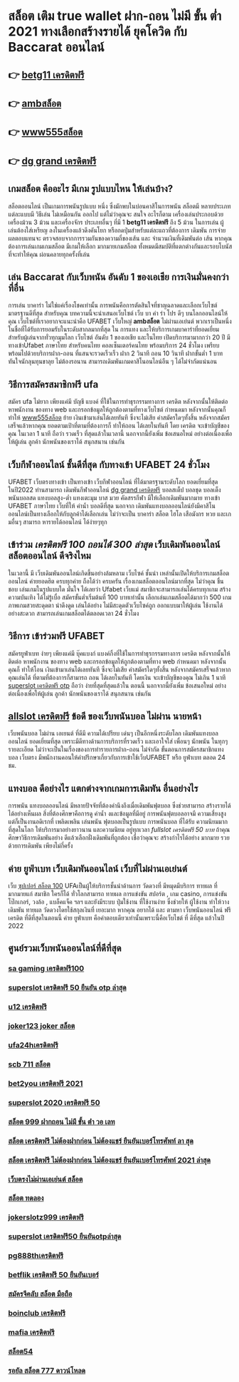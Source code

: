 # สล็อต เติม true wallet ฝาก-ถอน ไม่มี ขั้น ต่ำ 2021 ทางเลือกสร้างรายได้ ยุคโควิด กับ  Baccarat ออนไลน์ 

## 👉 [betg11 เครดิตฟรี](https://mabet.net/)
## 👉 [ambสล็อต](https://mabet.net/credit-free-50/)
## 👉 [www555สล็อต](https://mabet.net/20-free-100/)
## 👉 [dg grand เครดิตฟรี](https://mabet.net/)

##  เกมสล็อต คืออะไร มีเกม รูปแบบไหน ให้เล่นบ้าง?

 สล็อตออนไลน์ เป็นเกมการพนันรูปแบบ หนึ่ง ซึ่งมักพบในบ่อนคาสิโนการพนัน สล็อตมี หลายประเภทแต่ละแบบมี วิธีเล่น  ไม่เหมือนกัน ออกไป แต่ไม่ว่าคุณจะ สนใจ อะไรก็ตาม เครื่องเล่นประกอบด้วยเครื่องม้วน 3 ม้วน และเครื่องจักร ประเภทอื่นๆ  ที่มี 1 **betg11 เครดิตฟรี** ถึง 5 ม้วน ในการเล่น ผู้เล่นต้องใส่เหรียญ ลงในเครื่องแล้วดึงคันโยก หรือกดปุ่มสำหรับแต่ละแถวที่ต้องการ เดิมพัน การจ่ายผลตอบแทนจะ ตรวจสอบจากการรวมกันของความถี่ของเส้น และ จำนวนเงินที่เดิมพันต่อ เส้น หากคุณต้องการเล่นเกมเกมสล็อต มีเกมให้เลือก มากมายเกมสล็อต ทั้งหมดมีสมบัติที่แตกต่างกันและรอบโบนัสที่จะทำให้คุณ ผ่อนคลายทุกครั้งที่เล่น


## เล่น Baccarat กับเว็บพนัน อันดับ 1 ของเอเชีย การเงินมั่นคงกว่าที่อื่น

 การเล่น  บาคาร่า ไม่ใช่แค่เรื่องโชคเท่านั้น การพนันคือการตัดสินใจที่ชาญฉลาดและเลือกเว็บไซต์  มาตรฐานดีที่สุด  สำหรับคุณ บทความนี้จะนำเสนอเว็บไซต์ เว็บ บา ค่า ร่า โปร ดีๆ บนโลกออนไลน์ให้คุณ เว็บไซต์ที่เราอยากจะแนะนำคือ UFABET   เว็บใหญ่ **ambสล็อต** ไม่ผ่านเอเย่นต์ พวกเราเป็นหนึ่งในชื่อที่ได้รับการยอมรับในระดับสากลมากที่สุด ใน การแทง  และให้บริการเกมบาคาร่าที่ยอดเยี่ยมสำหรับผู้เล่นจากทั่วทุกมุมโลก เว็บไซต์ อันดับ 1 ของเอเชีย และในไทย เปิดบริการมามากกว่า 20 ปี มี  ทางเข้าUfabet ภาษาไทย สำหรับคนไทย คอลเซ็นเตอร์คนไทย พร้อมบริการ 24 ชั่วโมง  เพรียบพร้อมไปด้วยบริการฝาก-ถอน ที่แสนจะรวดเร็วเร็ว ฝาก 2 วินาที ถอน 10 วินาที ฝากขั้นต่ำ 1 บาท  ทันใจนักลุนทุนขาลุย ไม่ต้องรอนาน สามารถเดิมพันเกมคาสิโนอนไลน์อืน ๆ ได้ไม่จำกัดแน่นอน


## วิธีการสมัครสมาชิกฟรี   ufa

สมัคร ufa  ไม่ยาก  เพียงแค่มี บัญชี  แบงค์ ที่ใช้ในการทำธุรกรรมทางการ เครดิต หลังจากนั้นให้ติดต่อ หาพนักงาน ของทาง  web  และกรอกข้อมูลให้ถูกต้องตามที่ทางเว็บไซต์ กำหนดมา หลังจากนั้นคุณก็ ทำให้ [www555สล็อต](https://mabet.net/) ย้าย เงินเข้ามาเล่นได้เลยทันที ซึ่งจะไม่เสีย ค่าสมัครใดๆทั้งสิ้น หลังจากสมัครเสร็จแล้วหากคุณ ยอดตามเป้าที่ตามที่ต้องการก็  ทำให้ถอน ได้เลยในทันที โดย เครดิต จะเข้าบัญชีของคุณ  ในเวลา 1 นาที ถือว่า รวดเร็ว ที่สุดแล้วในเวลานี้  นอกจากนี้ยังเพิ่ม ข้อเสนอใหม่ อย่างต่อเนื่องเพื่อให้ผู้เล่น ลูกค้า นักพนันของเราได้ สนุกสนาน เช่นกัน

##  เว็บกีฬาออนไลน์  ชั้นดีที่สุด กับทางเข้า UFABET 24 ชั่วโมง

 UFABET เว็บตรงทางเข้า เป็นทางเข้า  เว็บกีฬาออนไลน์  ที่ได้มาตรฐานระดับโลก  ยอดเยี่ยมที่สุด ในปี2022 ท่านสามารถ เดิมพันกีฬาออนไลน์ [dg grand เครดิตฟรี](https://mabet.net/register/) บอลสเต็ป บอลชุด บอลเต็ง พนันบอลสด แทงบอลสูง-ต่ำ แทงเตะมุม บาส มวย คัดสรรกีฬา มีให้เลือกเดิมพันมากมาย  ทางเข้า UFABET ภาษาไทย เว็บที่ให้ ค่าน้ำ บอลดีที่สุด นอกจาก เดิมพันแทงบอลออนไลน์ยังมีคาสิโนออนไลน์เป็นทางเลือกให้กับลูกค้าได้เลือกเล่น ไม่ว่าจะเป็น บาคาร่า สล็อต ไฮโล เสือมังกร หวย และเกมอื่นๆ สามารถ หารายได้ออนไลน์ ได้ง่ายๆทุก

##  เข้าร่วม ***เครดิตฟรี 100 ถอนได้ 300 ล่าสุด***  เว็บเดิมพันออนไลน์  สล็อตออนไลน์  ดีจริงไหม

 ในเวลานี้ มี เว็บเดิมพันออนไลน์เกิดขึ้นอย่างล้มหลาม  เว็บไซค์ ชั้นนำ เหล่านั้นเปิดให้บริการเกมสล็อตออนไลน์  ค่ายยอดฮิต ครบทุกค่าย  ถือได้ว่า  ครบครัน เรื่องเกมสล็อตออนไลน์มากที่สุด  ไม่ว่าคุณ ชื่นชอบ เล่นเกมในรูปแบบใด  มั่นใจ ได้เลยว่า  Ufabet เว็บแม่  สมาชิกจะสามารถเล่นได้ครบทุกเกม สร้างความบันเทิง ได้ไม่รู้เบื่อ สมัครขั้นต่ำเริ่มต้นที่ 100 บาทเท่านั้น เลือกเล่นเกมสล็อตได้มากว่า 500 เกม ภาพเกมสวยสะดุดตา น่าดึงดูด เล่นได้อย่าง ไม่มีสะดุดตัวเว็บไซค์ถูก ออกแบบมาให้ผู้เล่น ใช้งานได้อย่างสะดวก สามารถเล่นเกมสล็อตได้ตลอดเวลา 24 ชั่วโมง

## วิธีการ เข้าร่วมฟรี  UFABET  

สมัครยูฟ่าเบท ง่ายๆ  เพียงแค่มี  บุ๊คแบงก์ แบงค์กิ้งที่ใช้ในการทำธุรกรรมทางการ เครดิต หลังจากนั้นให้ติดต่อ หาพนักงาน ของทาง  web  และกรอกข้อมูลให้ถูกต้องตามที่ทาง web กำหนดมา หลังจากนั้นคุณก็ ทำให้โอน เงินเข้ามาเล่นได้เลยทันที ซึ่งจะไม่เสีย ค่าสมัครใดๆทั้งสิ้น หลังจากสมัครเสร็จแล้วหากคุณเล่นได้ ที่ตามที่ต้องการก็สามารถ ถอน ได้เลยในทันที โดยเงิน จะเข้าบัญชีของคุณ  ไม่เกิน  1 นาที [superslot เครดิตฟรี otp](https://mabet.net/20-free-100/) ถือว่า ง่ายที่สุดที่สุดแล้วใน ตอนนี้  นอกจากนี้ยังเพิ่ม ข้อเสนอใหม่ อย่างต่อเนื่องเพื่อให้ผู้เล่น ลูกค้า นักพนันของเราได้ สนุกสนาน เช่นกัน

##  [allslot เครดิตฟรี](https://mabet.net/register/) ข้อดี ของเว็บพนันบอล ไม่ผ่าน นายหน้า 

 เว็บพนันบอล  ไม่ผ่าน เอเยนต์ ที่ดีมี ความได้เปรียบ เด่นๆ เป็นอีกหนึ่งระดับโลก  เดิมพันแทงบอลออนไลน์ ยอดเยี่ยมที่สุด  เพราะมีดีทางด้านการบริการที่รวดเร็ว และเอาใจใส่ เพื่อนๆ นักพนัน  ในทุกๆ รายละเอียด ไม่ว่าจะเป็นในเรื่องของการทำรายการฝาก-ถอน  ไม่จำกัด  ขั้นตอนการสมัครสมาชิกแทงบอล เว็บตรง   มีพนักงานคอนให้คำปรึกษาเกี่ยวกับการเข้าใช้เว็บUFABET หรือ ยูฟ่าเบท ตลอด 24 ชม.


## แทงบอล ดีอย่างไร แตกต่างจากเกมการเดิมพัน อื่นอย่างไร

 การพนัน แทงบอลออนไลน์ มีหลายปัจจัยที่ต้องคำนึงถึงเมื่อเดิมพันฟุตบอล ซึ่งช่วยสามารถ สร้างรายได้ ได้อย่างเห็นผล  สิ่งที่ต้องศึกษาคือการดู ค่าน้ำ งและข้อมูลที่มีอยู่ การพนันฟุตบอลอาจมี ความเสี่ยงสูงแต่ก็เป็นงานอดิเรกที่ เพลิดเพลิน  เล่นพนัน ฟุตบอลเป็นรูปแบบ การพนันบอล ที่ได้รับ ความนิยมมากที่สุดในโลก ให้บริการมาอย่างยาวนาน และความนิยม อยู่ทุกเวลา *fullslot เครดิตฟรี 50 บาท* ถ้าคุณศึกษาวิธีการเดิมพันอย่าง ดีแล้วเลือกฝั่งเดิมพันที่ถูกต้อง เชื่อว่าคุณจะ สร้างกำไรได้อย่าง มากมาย รวยด้วยการเดิมพัน เพียงไม่กี่ครั้ง

## ค่าย ยูฟ่าเบท เว็บเดิมพันออนไลน์  เว็บที่ไม่ผ่านเอเย่นต์

เว็บ [ซุปเปอร์ สล็อต 100](https://member.mabet.net/?action=login) UFAเป็นผู้ให้บริการชั้นนำด้านการ วัดดวงที่ มีหมุดมีบริการ ทายผล ที่ มากมายแก่ สมาชิก ใครก็ได้ ทั่วโลกสามารถ   ทายผล การแข่งขัน สปอร์ต , เกม casino, การแข่งขันโป๊กเกอร์,  วงล้อ , แบล็คแจ็ค  ฯลฯ และยังมีระบบ  ปุ่มใช้งาน ที่ใช้งานง่าย ซึ่งช่วยให้ ผู้ใช้งาน  ทำให้วางเดิมพัน ทายผล วัดดวงโดยใช้สกุลเงินที่ เยอะมาก หากคุณ  อยากได้  และ  ตามหา  เว็บพนันออนไลน์ ฟรีเครดิต  ที่ดีที่สุดในตอนนี้ ค่าย  ยูฟ่าเบท  คือคำตอบเดียวเท่านั้นเพราะนี้คือเว็บไชต์ ที่ ดีที่สุด แล้วในปี 2022


## ศูนย์รวมเว็บพนันออนไลน์ที่ดีที่สุด

### [sa gaming เครดิตฟรี100](https://atom.io/themes/PG%20เว็บตรง%20%20เครดิตฟรี%20กดรับ%20เอง%20วอ%20เลท%20008%20สล็อต%2020รับ100%20ของแท้%20100%)
### [superslot เครดิตฟรี 50 ยืนยัน otp ล่าสุด](https://atom.io/themes/PG%20เว็บตรง%20%20lava789เครดิตฟรี%20008%20สล็อต%2020รับ100%20ของแท้%20100%)
### [u12 เครดิตฟรี](https://atom.io/themes/PG%20เว็บตรง%20%20เครดิตฟรี2021%20008%20สล็อต%2020รับ100%20ของแท้%20100%)
### [joker123 joker สล็อต](https://atom.io/themes/PG%20เว็บตรง%20%20สล็อต%20xo%20ดีที่สุด%20008%20สล็อต%2020รับ100%20ของแท้%20100%)
### [ufa24hเครดิตฟรี](https://atom.io/themes/PG%20เว็บตรง%20%20สล็อต%20เครดิตฟรี%20100%20ไม่ต้องแชร์%202021%20ล่าสุด%20008%20สล็อต%2020รับ100%20ของแท้%20100%)
### [scb 711 สล็อต](https://atom.io/themes/PG%20เว็บตรง%20%20omg%20777สล็อต%20008%20สล็อต%2020รับ100%20ของแท้%20100%)
### [bet2you เครดิตฟรี 2021](https://atom.io/themes/PG%20เว็บตรง%20%20เครดิตฟรี%20100%20ไม่ต้องทำกิจกรรม2022%20008%20สล็อต%2020รับ100%20ของแท้%20100%)
### [superslot 2020 เครดิตฟรี 50](https://atom.io/themes/PG%20เว็บตรง%20%20ซุปเปอร์%20สล็อต%20เครดิตฟรี%2050%20ถอนได้%20300%20008%20สล็อต%2020รับ100%20ของแท้%20100%)
### [สล็อต 999 ฝากถอน ไม่มี ขั้น ต่ํา วอ เลท](https://atom.io/themes/PG%20เว็บตรง%20%20สล็อตxoทั้งหมด%20008%20สล็อต%2020รับ100%20ของแท้%20100%)
### [สล็อต เครดิตฟรี ไม่ต้องฝากก่อน ไม่ต้องแชร์ ยืนยันเบอร์โทรศัพท์ ลา สุด](https://atom.io/themes/PG%20เว็บตรง%20%20สล็อต%20ทดลองเล่นฟรี%20ถอนได้2021%20008%20สล็อต%2020รับ100%20ของแท้%20100%)
### [สล็อต เครดิตฟรี ไม่ต้องฝากก่อน ไม่ต้องแชร์ ยืนยันเบอร์โทรศัพท์ 2021 ล่าสุด](https://atom.io/themes/PG%20เว็บตรง%20%20สล็อต777ฟรีเครดิต%20008%20สล็อต%2020รับ100%20ของแท้%20100%)
### [เว็บตรงไม่ผ่านเอเย่นต์ สล็อต](https://atom.io/themes/PG%20เว็บตรง%20%20win888%20เครดิตฟรี%20008%20สล็อต%2020รับ100%20ของแท้%20100%)
### [สล็อต ทดลอง](https://atom.io/themes/PG%20เว็บตรง%20%20fish%20city%20เครดิตฟรี%2058%20บาท%20008%20สล็อต%2020รับ100%20ของแท้%20100%)
### [jokerslotz999 เครดิตฟรี](https://atom.io/themes/PG%20เว็บตรง%20%20สล็อตamb%20008%20สล็อต%2020รับ100%20ของแท้%20100%)
### [superslot เครดิตฟรี50 ยืนยันotpล่าสุด](https://atom.io/themes/PG%20เว็บตรง%20%20เว็บ%20สล็อต%20แตก%20ง่าย%202021%20ฝาก%20ถอน%20ไม่มี%20ขั้น%20ต่ํา%20008%20สล็อต%2020รับ100%20ของแท้%20100%)
### [pg888thเครดิตฟรี](https://atom.io/themes/PG%20เว็บตรง%20%20เครดิตฟรี%2050%20ยืนยันเบอร์%202021%20ล่าสุด%20008%20สล็อต%2020รับ100%20ของแท้%20100%)
### [betflik เครดิตฟรี 50 ยืนยันเบอร์](https://atom.io/themes/PG%20เว็บตรง%20%20สล็อต%20โปร%20โม%20ชั่%20น%20สมาชิก%20ใหม่%20008%20สล็อต%2020รับ100%20ของแท้%20100%)
### [สมัครจีคลับ สล็อต มือถือ](https://atom.io/themes/PG%20เว็บตรง%20%20สล็อต%20xo%20ฝากถอน%20ไม่มี%20ขั้น%20ต่ํา%202021%20008%20สล็อต%2020รับ100%20ของแท้%20100%)
### [boinclub เครดิตฟรี](https://atom.io/themes/PG%20เว็บตรง%20%20เครดิตฟรี%2058%20ดาวน์โหลด%20008%20สล็อต%2020รับ100%20ของแท้%20100%)
### [mafia เครดิตฟรี](https://atom.io/themes/PG%20เว็บตรง%20%20สล็อต555เครดิตฟรี%20008%20สล็อต%2020รับ100%20ของแท้%20100%)
### [สล็อต54](https://atom.io/themes/PG%20เว็บตรง%20%20ไทย%20สล็อต%20วอ%20เลท%20008%20สล็อต%2020รับ100%20ของแท้%20100%)
### [รอยัล สล็อต 777 ดาวน์โหลด](https://atom.io/themes/PG%20เว็บตรง%20%20heng888เครดิตฟรี%20008%20สล็อต%2020รับ100%20ของแท้%20100%)
